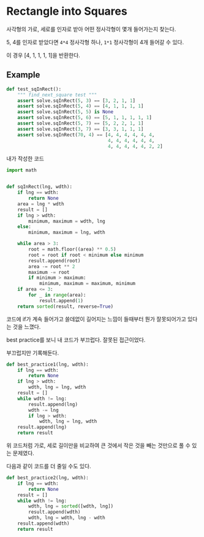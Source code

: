 # Rectangle into Squares

사각형의 가로, 세로를 인자로 받아 어떤 정사각형이 몇개 들어가는지 찾는다.

5, 4를 인자로 받았다면 `4*4` 정사각형 하나, `1*1` 정사각형이 4개 들어갈 수 있다.

이 경우 [4, 1, 1, 1, 1]을 반환한다.

## Example

```py
def test_sqInRect():
    """ find_next_square test """
    assert solve.sqInRect(5, 3) == [3, 2, 1, 1]
    assert solve.sqInRect(5, 4) == [4, 1, 1, 1, 1]
    assert solve.sqInRect(5, 5) is None
    assert solve.sqInRect(5, 6) == [5, 1, 1, 1, 1, 1]
    assert solve.sqInRect(5, 7) == [5, 2, 2, 1, 1]
    assert solve.sqInRect(3, 7) == [3, 3, 1, 1, 1]
    assert solve.sqInRect(70, 4) == [4, 4, 4, 4, 4, 4,
                                     4, 4, 4, 4, 4, 4,
                                     4, 4, 4, 4, 4, 2, 2]
```

내가 작성한 코드

```py
import math


def sqInRect(lng, wdth):
    if lng == wdth:
        return None
    area = lng * wdth
    result = []
    if lng > wdth:
        minimum, maximum = wdth, lng
    else:
        minimum, maximum = lng, wdth

    while area > 3:
        root = math.floor((area) ** 0.5)
        root = root if root < minimum else minimum
        result.append(root)
        area -= root ** 2
        maximum -= root
        if minimum > maximum:
            minimum, maximum = maximum, minimum
    if area <= 3:
        for _ in range(area):
            result.append(1)
    return sorted(result, reverse=True)
```

코드에 if가 계속 들어가고 쓸데없이 길어지는 느낌이 들때부터 뭔가 잘못되어가고 있다는 것을 느꼈다.

best practice를 보니 내 코드가 부끄럽다. 잘못된 접근이었다.

부끄럽지만 기록해둔다.

```py
def best_practice1(lng, wdth):
    if lng == wdth:
        return None
    if lng > wdth:
        wdth, lng = lng, wdth
    result = []
    while wdth != lng:
        result.append(lng)
        wdth -= lng
        if lng > wdth:
            wdth, lng = lng, wdth
    result.append(lng)
    return result
```

위 코드처럼 가로, 세로 길이만을 비교하여 큰 것에서 작은 것을 빼는 것만으로 풀 수 있는 문제였다.

다음과 같이 코드를 더 줄일 수도 있다.

```py
def best_practice2(lng, wdth):
    if lng == wdth:
        return None
    result = []
    while wdth != lng:
        wdth, lng = sorted([wdth, lng])
        result.append(wdth)
        wdth, lng = wdth, lng - wdth
    result.append(wdth)
    return result
```
